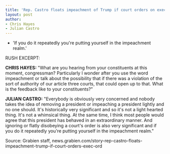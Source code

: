 ```yaml
---
title: 'Rep. Castro floats impeachment of Trump if court orders on exec order ignored'
layout: post
author:
- Chris Hayes
- Julian Castro
---
```


- 'If you do it repeatedly you're putting yourself in the impeachment realm.'

RUSH EXCERPT:

**CHRIS HAYES:** "What are you hearing from your constituents at this moment, congressman? Particularly I wonder after you use the word impeachment or talk about the possibility that if there was a violation of the sort of authority of our article three courts, that could open up to that. What is the feedback like to your constituents?"

**JULIAN CASTRO:** "Everybody is obviously very concerned and nobody takes the idea of removing a president or impeaching a president lightly and no one should. It's historically very significant and so it's not a light hearted thing. It's not a whimsical thing. At the same time, I think most people would agree that this president has behaved in an extraordinary manner. And ignoring or flatly disobeying a court's order is also very significant and if you do it repeatedly you're putting yourself in the impeachment realm."

Source: Grabien staff, news.grabien.com/story-rep-castro-floats-impeachment-trump-if-court-orders-exec-ord
